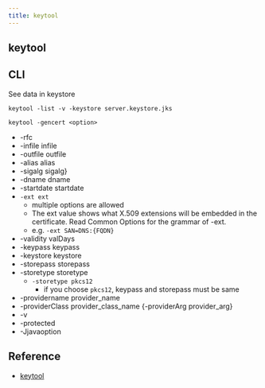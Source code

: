 ```yaml
---
title: keytool
---
```


## keytool


## CLI

See data in keystore

```
keytool -list -v -keystore server.keystore.jks
```

```
keytool -gencert <option>
```

* -rfc
* -infile infile
* -outfile outfile
* -alias alias
* -sigalg sigalg}
* -dname dname
* -startdate startdate
* `-ext ext`
    * multiple options are allowed
    * The ext value shows what X.509 extensions will be embedded in the certificate. Read Common Options for the grammar of -ext.
    * e.g. `-ext SAN=DNS:{FQDN}`
* -validity valDays
* -keypass keypass
* -keystore keystore
* -storepass storepass
* -storetype storetype
    * `-storetype pkcs12`
        * if you choose `pkcs12`, keypass and storepass must be same
* -providername provider_name
* -providerClass provider_class_name {-providerArg provider_arg}
* -v
* -protected
* -Jjavaoption


## Reference
- [keytool](https://docs.oracle.com/javase/8/docs/technotes/tools/unix/keytool.html)
